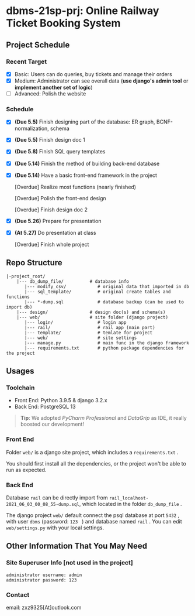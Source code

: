 # dbms-21sp-prj: Online Railway Ticket Booking System

## Project Schedule

### Recent Target

- [x] Basic: Users can do queries, buy tickets and manage their orders
- [x] Medium: Administrator can see overall data (**use django's admin tool** or **implement another set of logic**)
- [ ] Advanced: Polish the website

### Schedule

- [x] **(Due 5.5)** Finish designing part of the database: ER graph, BCNF-normalization, schema

- [x] **(Due 5.5)** Finish design doc 1

- [x] **(Due 5.8)** Finish SQL query templates

- [x] **(Due 5.14)** Finish the method of building back-end database

- [x] **(Due 5.14)** Have a basic front-end framework in the project

  [Overdue] Realize most functions (nearly finished)

  [Overdue] Polish the front-end design

  [Overdue] Finish design doc 2
  
- [x] **(Due 5.26)** Prepare for presentation

- [x] **(At 5.27)** Do presentation at class

  [Overdue] Finish whole project

## Repo Structure

```
|-project_root/
    |--- db_dump_file/          # database info
       |--- modify_csv/            # original data that imported in db
       |--- sql_template/          # original create tables and functions
       |--- *-dump.sql             # database backup (can be used to import db)
    |--- design/                # design doc(s) and schema(s)
    |--- web/                   # site folder (django project)
       |--- login/                 # login app
       |--- rail/                  # rail app (main part)
       |--- template/              # temlate for project
       |--- web/                   # site settings
       |--- manage.py              # main func in the django framework
       |--- requirements.txt       # python package dependencies for the project
```

## Usages

### Toolchain

- Front End: Python 3.9.5 & django 3.2.x
- Back End: PostgreSQL 13

> **Tip**: We adopted *PyCharm Professional* and *DataGrip* as IDE, it really boosted our development!

### Front End

Folder `web/` is a django site project, which includes a `requirements.txt` . 

You should first install all the dependencies, or the project won't be able to run as expected.

### Back End

Database `rail` can be directly import from  `rail_localhost-2021_06_03_00_08_55-dump.sql`, which located in the folder `db_dump_file` .

The django project `web/` default connect the psql database at port `5432` , with user `dbms` (password: `123 ` ) and database named `rail` . You can edit `web/settings.py` with your local settings.

## Other Information That You May Need

### Site Superuser Info [not used in the project]

```
administrator username: admin
administrator password: 123
```

### Contact

email: zxz9325[At]outlook.com

